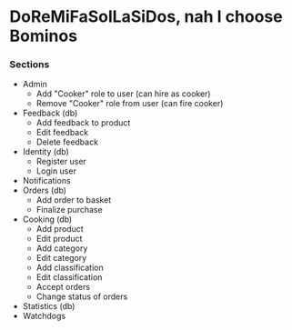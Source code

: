 # DoReMiFaSolLaSiDos, nah I choose Bominos
### Sections
* Admin
  * Add "Cooker" role to user (can hire as cooker)
  * Remove "Cooker" role from user (can fire cooker)
* Feedback (db)
  * Add feedback to product
  * Edit feedback
  * Delete feedback
* Identity (db)
  * Register user
  * Login user
* Notifications
* Orders (db)
  * Add order to basket
  * Finalize purchase
* Cooking (db)
  * Add product
  * Edit product
  * Add category
  * Edit category
  * Add classification
  * Edit classification
  * Accept orders
  * Change status of orders
* Statistics (db)
* Watchdogs
